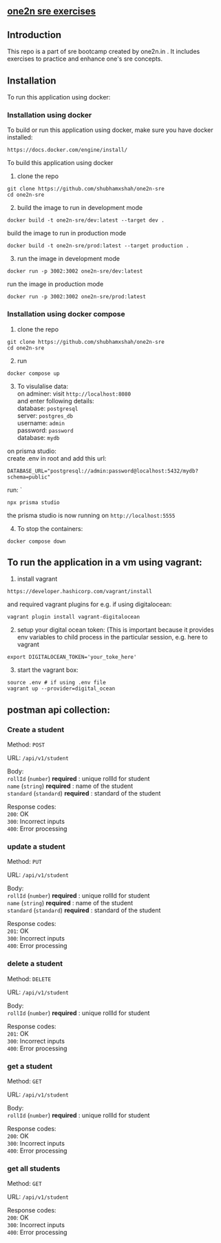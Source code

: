## [one2n sre exercises](https://one2n.io/sre-bootcamp/sre-bootcamp-exercises)

## Introduction

This repo is a part of sre bootcamp created by one2n.in . It includes exercises to practice and enhance one's sre concepts. 

## Installation   
   
To run this application using docker:

### Installation using docker  
   
To build or run this application using docker, make sure you have docker installed:   
```
https://docs.docker.com/engine/install/
```

To build this application using docker  
1. clone the repo  

```
git clone https://github.com/shubhamxshah/one2n-sre  
cd one2n-sre   
```
  
2. build the image to run in development mode  
```
docker build -t one2n-sre/dev:latest --target dev .
```

build the image to run in production mode  
```
docker build -t one2n-sre/prod:latest --target production .  
```

3. run the image in development mode  
```
docker run -p 3002:3002 one2n-sre/dev:latest
```

run the image in production mode  
```
docker run -p 3002:3002 one2n-sre/prod:latest
```

### Installation using docker compose 

1. clone the repo 
```
git clone https://github.com/shubhamxshah/one2n-sre  
cd one2n-sre  
```
   
2. run  
```
docker compose up
```
3. To visulalise data:   
on adminer: visit `http://localhost:8080`   
and enter following details:  
database:  `postgresql`  
server: `postgres_db`  
username: `admin`  
password: `password`  
database: `mydb`  
   
on prisma studio:  
create .env in root and add this url:   
```
DATABASE_URL="postgresql://admin:password@localhost:5432/mydb?schema=public"
```
run: `
```
npx prisma studio
```
the prisma studio is now running on `http://localhost:5555`  
   
4. To stop the containers:  
```
docker compose down
```

## To run the application in a vm using vagrant:  
   
1. install vagrant 
```
https://developer.hashicorp.com/vagrant/install 
```
and required vagrant plugins for e.g. if using digitalocean: 
```
vagrant plugin install vagrant-digitalocean
```
   
2. setup your digital ocean token: (This is important because it provides env variables to child process in the particular session, e.g. here to vagrant
```
export DIGITALOCEAN_TOKEN='your_toke_here'
```
3. start the vagrant box:
```
source .env # if using .env file
vagrant up --provider=digital_ocean
```

## postman api collection:   
  
### Create a student   
  
Method: `POST`  

URL: `/api/v1/student`  

Body:   
`rollId` (`number`) **required** : unique rollId for student   
`name` (`string`) **required** : name of the student   
`standard` (`standard`) **required** : standard of the student  

Response codes:   
`200`: OK  
`300`: Incorrect inputs  
`400`: Error processing   
    
### update a student   
  
Method: `PUT`  

URL: `/api/v1/student`  

Body:   
`rollId` (`number`) **required** : unique rollId for student   
`name` (`string`) **required** : name of the student   
`standard` (`standard`) **required** : standard of the student  

Response codes:   
`201`: OK  
`300`: Incorrect inputs  
`400`: Error processing   
    
### delete a student   
  
Method: `DELETE`  

URL: `/api/v1/student`  

Body:   
`rollId` (`number`) **required** : unique rollId for student   

Response codes:   
`201`: OK  
`300`: Incorrect inputs  
`400`: Error processing   
    
### get a student   
  
Method: `GET`  

URL: `/api/v1/student`  

Body:   
`rollId` (`number`) **required** : unique rollId for student   

Response codes:   
`200`: OK  
`300`: Incorrect inputs  
`400`: Error processing   
    
### get all students   
  
Method: `GET`  

URL: `/api/v1/student`  

Response codes:   
`200`: OK  
`300`: Incorrect inputs  
`400`: Error processing   

